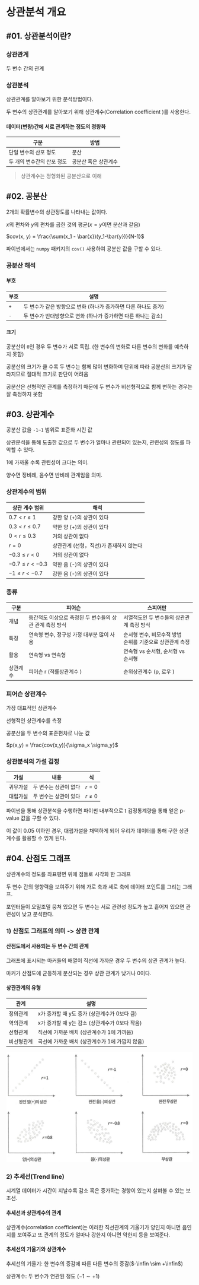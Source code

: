 # 상관분석 개요

## #01. 상관분석이란?

### 상관관계

두 변수 간의 관계

### 상관분석

상관관계를 알아보기 위한 분석방법이다.

두 변수의 상관관계를 알아보기 위해 상관계수(Correlation coefficient )를 사용한다.

#### 데이터(변량)간에 서로 관계하는 정도의 정량화

| 구분 | 방법 |
|---|---|
| 단일 변수의 산포 정도 | 분산 |
| 두 개의 변수간의 산포 정도 | 공분산 혹은 상관계수 |

> 상관계수는 정형화된 공분산으로 이해

## #02. 공분산

2개의 확률변수의 상관정도를 나타내는 값이다.

$x$의 편차와 $y$의 편차를 곱한 것의 평균($x=y$이면 분산과 같음)

$cov(x, y) = \frac{\sum(x_1 - \bar{x})(y_1-\bar{y})}{N-1}$

파이썬에서는 `numpy` 패키지의 `cov()` 사용하여 공분산 값을 구할 수 있다.

### 공분산 해석

#### 부호

| 부호 | 설명 |
|---|---|
| `+` | 두 변수가 같은 방향으로 변화 (하나가 증가하면 다른 하나도 증가) |
| `-` | 두 변수가 반대방향으로 변화 (하나가 증가하면 다른 하나는 감소) |

#### 크기

공분산이 `0`인 경우 두 변수가 서로 독립. (한 변수의 변화로 다른 변수의 변화를 예측하지 못함)

공분산의 크기가 클 수록 두 변수는 함께 많이 변화하며 단위에 따라 공분산의 크기가 달라지므로 절대적 크기로 판단이 어려움

공분산은 선형적인 관계를 측정하기 때문에 두 변수가 비선형적으로 함께 변하는 경우는 잘 측정하지 못함

## #03. 상관계수

공분산 값을 `-1~1` 범위로 표준화 시킨 값

상관분석을 통해 도출한 값으로 두 변수가 얼마나 관련되어 있는지, 관련성의 정도를 파악할 수 있다.

1에 가까울 수록 관련성이 크다는 의미.

양수면 정비례, 음수면 반비례 관계임을 의미.

### 상관계수의 범위

| 상관 계수 범위 | 해석 |
| --- | --- |
| $0.7 < r ≤ 1$ | 강한 양 (+)의 상관이 있다 |
| $0.3 < r ≤ 0.7$ | 약한 양 (+)의 상관이 있다 |
| $0 < r ≤ 0.3$ | 거의 상관이 없다 |
| $r = 0$ | 상관관계 (선형，직선)가 존재하지 않는다 |
| $-0.3 ≤ r < 0$ | 거의 상관이 없다 |
| $-0.7 ≤ r < -0.3$ | 약한 음 (-)의 상관이 있다 |
| $-1 ≤ r < -0.7$ | 강한 음 (-)의 상관이 있다 |

### 종류

| 구분 | 피어슨 | 스피어만 |
| --- | --- | --- |
| 개념 | 등간척도 이상으로 측정된 두 변수들의 상관 관계 측정 방식 | 서열척도인 두 변수들의 상관관계 측정 방식 |
| 특징 | 연속형 변수, 정규성 가정 대부분 많이 사용 | 순서형 변수, 비모수적 방법<br/>순위를 기준으로 상관관계 측정 |
| 활용 | 연속형 vs 연속형 | 연속형 vs 순서형, 순서형 vs 순서형 |
| 상관계수 | 피어슨 r (적률상관계수 ) | 순위상관계수 (p, 로우 ) |

### 피어슨 상관계수

가장 대표적인 상관계수

선형적인 상관계수를 측정

공분산을 두 변수의 표준편차로 나눈 값

$p(x,y) = \frac{cov(x,y)}{\sigma_x \sigma_y}$

### 상관분석의 가설 검정

| 가설 | 내용 | 식 |
|---|---|---|
| 귀무가설 | 두 변수는 상관이 없다 | $r = 0$ |
| 대립가설 | 두 변수는 상관이 있다 | $r \neq 0$ |

파이썬을 통해 상관분석을 수행하면 파이썬 내부적으로 t 검정통계량을 통해 얻은 p-value 값을 구할 수 있다.

이 값이 0.05 이하인 경우, 대립가설을 채택하게 되어 우리가 데이터를 통해 구한 상관계수를 활용할 수 있게 된다.

## #04. 산점도 그래프

상관계수의 정도를 좌표평면 위에 점들로 시각화 한 그래프

두 변수 간의 영향력을 보여주기 위해 가로 축과 세로 축에 데이터 포인트를 그리는 그래프.

포인터들이 오밀조밀 뭉쳐 있으면 두 변수는 서로 관련성 정도가 높고 흩어져 있으면 관련성이 낮고 분석한다.

### 1) 산점도 그래프의 의미 -> 상관 관계

#### 산점도에서 사용되는 두 변수 간의 관계

그래프에 표시되는 마커들의 배열이 직선에 가까운 경우 두 변수의 상관 관계가 높다.

마커가 산점도에 균등하게 분산되는 경우 상관 관계가 낮거나 0이다.

#### 상관관계의 유형

| 관계 | 설명 |
|---|---|
| 정의관계 | x가 증가할 때 y도 증가 (상관계수가 0보다 큼) |
| 역의관계 | x가 증가할 때 y는 감소 (상관계수가 0보다 작음) |
| 선형관계 | 직선에 가까운 배치 (상관계수가 1에 가까움) |
| 비선형관계 | 곡선에 가까운 배치 (상관계수가 1에 가깝지 않음) |

![img](res/scatter.png)

### 2) 추세선(Trend line)

시계열 데이터가 시간이 지날수록 감소 혹은 증가하는 경향이 있는지 살펴볼 수 있는 보조선.

#### 추세선과 상관계수의 관계

상관계수(correlation coefficient)는 이러한 직선관계의 기울기가 양인지 아니면 음인지를 보여주고 또 관계의 정도가 얼마나 강한지 아니면 약한지 등을 보여준다.

#### 추세선의 기울기와 상관계수

추세선의 기울기: 한 변수의 증감에 따른 다른 변수의 증감($-\infin \sim +\infin$)

상관계수: 두 변수가 연관된 정도 ($-1 \sim +1$)
